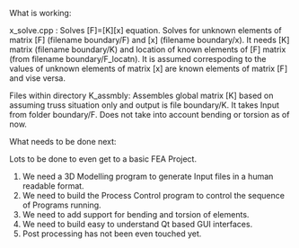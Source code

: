 What is working:

x_solve.cpp : Solves [F]=[K][x] equation. Solves for unknown elements of matrix [F] (filename boundary/F) and [x] (filename boundary/x). It needs [K] matrix (filename boundary/K) and location of known elements of [F] matrix (from filename boundary/F_locatn). It is assumed correspoding to the values of unknown elements of matrix [x] are known elements of matrix [F] and vise versa.

Files within directory K_assmbly: Assembles global matrix [K] based on assuming truss situation only and output is file boundary/K. It takes Input from folder boundary/F. Does not take into account bending or torsion as of now.

What needs to be done next:

Lots to be done to even get to a basic FEA Project.
1. We need a 3D Modelling program to generate Input files in a human readable format.
2. We need to build the Process Control program to control the sequence of Programs running.
3. We need to add support for bending and torsion of elements.
4. We need to build easy to understand Qt based GUI interfaces.
5. Post processing has not been even touched yet.
